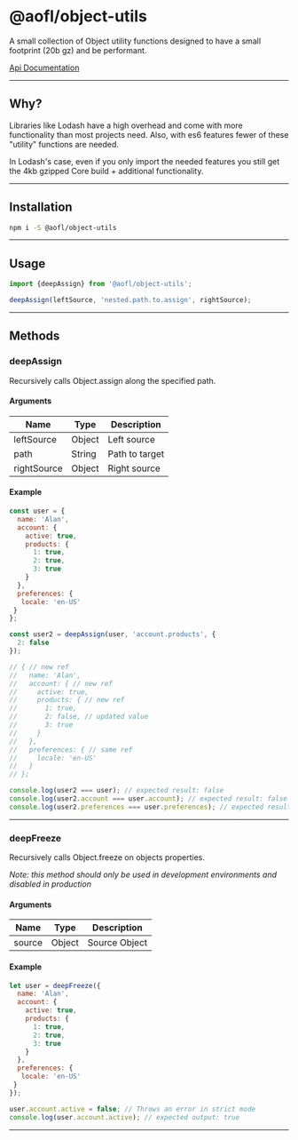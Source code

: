# @aofl/object-utils

A small collection of Object utility functions designed to have a small footprint (20b gz) and be performant.

[Api Documentation](https://ageoflearning.github.io/aofl/v3.x/api-docs/module-@aofl_object-utils.html)

---
## Why?
Libraries like Lodash have a high overhead and come with more functionality than most projects need. Also, with es6 features fewer of these "utility" functions are needed.

In Lodash's case, even if you only import the needed features you still get the 4kb gzipped Core build + additional functionality.

---
## Installation

```bash
npm i -S @aofl/object-utils
```

---
## Usage
```javascript
import {deepAssign} from '@aofl/object-utils';

deepAssign(leftSource, 'nested.path.to.assign', rightSource);
```

---
## Methods

### deepAssign
Recursively calls Object.assign along the specified path.

#### Arguments
| Name        | Type   | Description    |
|-------------|--------|----------------|
| leftSource  | Object | Left source    |
| path        | String | Path to target |
| rightSource | Object | Right source   |

#### Example
```javascript
const user = {
  name: 'Alan',
  account: {
    active: true,
    products: {
      1: true,
      2: true,
      3: true
    }
  },
  preferences: {
   locale: 'en-US'
 }
};

const user2 = deepAssign(user, 'account.products', {
  2: false
});

// { // new ref
//   name: 'Alan',
//   account: { // new ref
//     active: true,
//     products: { // new ref
//       1: true,
//       2: false, // updated value
//       3: true
//     }
//   },
//   preferences: { // same ref
//     locale: 'en-US'
//   }
// };

console.log(user2 === user); // expected result: false
console.log(user2.account === user.account); // expected result: false
console.log(user2.preferences === user.preferences); // expected result: true
```

---
### deepFreeze
Recursively calls Object.freeze on objects properties.

*Note: this method should only be used in development environments and disabled in production*

#### Arguments
| Name    | Type   | Description    |
|---------|--------|----------------|
| source  | Object | Source Object  |


#### Example
```javascript
let user = deepFreeze({
  name: 'Alan',
  account: {
    active: true,
    products: {
      1: true,
      2: true,
      3: true
    }
  },
  preferences: {
   locale: 'en-US'
 }
});

user.account.active = false; // Throws an error in strict mode
console.log(user.account.active); // expected output: true
```
---
